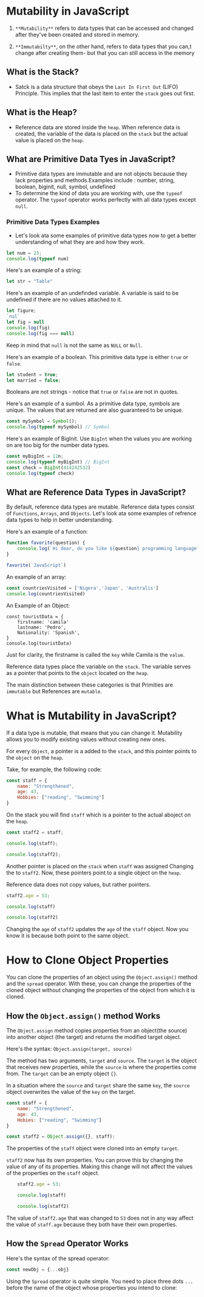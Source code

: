 # Mutability in JavaScript

 1. `**Mutability**` refers to data types that can be accessed and changed after they've been created and stored in memory.

2. `**Immutabilty**`, on the other hand, refers to data types that you can,t change after creating them- but that you can still access in the memory

## What is the Stack?
+ Satck is a data structure that obeys the `Last In First Out` (LIFO) Principle. This implies that the last item to enter the `stack` goes out first.

## What is the Heap?
+  Reference data are stored inside the `heap`. When reference data is created, the variable of the data is placed on the `stack` but the actual value is placed on the `heap`.

## What are Primitive Data Tyes in JavaScript?
+ Primitive data types are immutable and are not objects because they lack properties and methods.Examples include : number, string, boolean, biginit, null, symbol, undefined
+ To determine the kind of data you are working with, use the `typeof` operator. The `typeof` operator works perfectly with all data types except `null`.

### Primitive Data Types Examples
+ Let's look ata some examples of primitive data types now to get a better understanding of what they are and how they work.

```JavaScript
let num = 23;
console.log(typeof num)
```
Here's an example of a string:
```JavaScript
let str = "Table"
```
Here's an example of an undefinded variable. A variable is said to be undefined if there are no values attached to it.
```JavaScript
let figure;
`nul`
let fig = null
console.log(fig)
console.log(fig === null)
```
Keep in mind that `null` is not the same as `NULL` or `Null`.

Here's an example of a boolean. This primitive data type is either `true` or `false`.
```JavaScript
let student = true;
let married = false;
```
Booleans are not strings - notice that `true` or `false` are not in quotes.

Here's an example of a sumbol. As a primitive data type, symbols are unique. The values that are returned are also guaranteed to be unique.
```JavaScript
const mySymbol = Symbol();
console.log(typeof mySymbol) // Symbol
```
Here's an example of BigInit. Use `BigInt` when the values you are working on are too big for the number data types.
```JavaScript
const myBigInt = 12n;
console.log(typeof myBigInt) // BigInt
const check = BigInt(414242532)
console.log(typeof check)
```
## What are Reference Data Types in JavaScript?
By default, reference data types are mutable. Reference data types consist of `Functions`, `Arrays`, and `Objects`.
Let's look  ata some examples of refrence data types to help in better understanding.

Here's an example of a function:
```JavaScript
function favorite(question) {
    console.log(`Hi dear, do you like ${question} programming language?`)
}

favorite(`JavaScript`)
```
An example of an array:
```JavaScript
const countriesVisited = ['Nigera','Japan', 'Australis']
console.log(countriesVisited)
```
An Example of an Object:
```
const touristData = {
    firstname: 'camila'
    lastname: 'Pedro',
    Nationality: 'Spanish',
}
console.log(touristData)
```
Just for clarity, the firstname is called the `key` while Camila is the `value`.

Reference data types place the variable on the `stack`.
The variable serves as a pointer that points to the `object` located on the `heap`.

The main distinction between these categories is that Primities are `immutable` but References are `mutable`.

# What is Mutability in JavaScript?
If a data type is mutable, that means that you can change it. Mutability allows you to modify existing values without creating new ones.

For every `Object`, a pointer is a added to the `stack`, and this pointer points to the `object` on the `heap`.

Take, for example, the following code:
```JavaScript
const staff = {
    name: "Strengthened",
    age: 43,
    Hobbies: ["reading", "Swimming"]
}
```
On the stack you will find `staff` which is a pointer to the actual aboject on the `heap`.

```JavaScript
const staff2 = staff;

console.log(staff);

console.log(staff2);
```

Another pointer is placed on the `stack` when `staff` was assigned 
Changing the to `staff2`. Now, these pointers point to a single object on the `heap`.

Reference data does not copy values, but rather pointers.
```JavaScript
staff2.age = 53;

console.log(staff)

console.log(staff2)
```

Changing the `age` of `staff2` updates the `age` of the `staff` object. Now you know it is because both point to the same object.

# How to Clone Object Properties
You can clone the properties of an object using the `Object.assign()` method and the `spread` operator. With these, you can change the properties of the cloned object without changing the properties of the object from which it is cloned.

## How the `Object.assign()` method Works
The `Object.assign` method copies properties from an object(the source) into another object (the target) and returns the modified target object.

Here's the syntax:
`Object.assign(target, source)`

The method has two arguments, `target` and `source`. The `target` is the object that receives new properties, while the `source` is where the properties come from. The `target` can be an empty object `{}`.

In a situation where the `source` and `target` share the same `key`, the `source` object overwrites the value of the `key` on the target.

```JavaScript
const staff = {
    name: "Strengthened",
    age: 43,
    Hobies: ["reading", "Swimming"]
}

const staff2 = Object.assign({}, staff);
```

The properties of the `staff` object were cloned into an empty `target`.

`staff2` now has its own properties. You can prove this by changing the value of any of its properties. Making this change will not affect the values of the properties on the `staff` object.

```JavaScript
    staff2.age = 53;

    console.log(staff)

    console.log(staff2)
```

The value of `staff2.age` that was changed to `53` does not in any way affect the value of `staff.age` because they both have their own properties.

## How the `Spread` Operator Works
Here's the syntax of the spread operator:
```JavaScript
const newObj = {...obj}
```
Using the `Spread` operator is quite simple. You need to place three dots `...` before the name of the object whose properties you intend to clone:
```JavaScript
